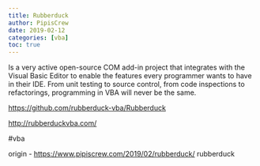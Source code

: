 ```yaml
---
title: Rubberduck
author: PipisCrew
date: 2019-02-12
categories: [vba]
toc: true
---
```


Is a very active open-source COM add-in project that integrates with the Visual Basic Editor to enable the features every programmer wants to have in their IDE. From unit testing to source control, from code inspections to refactorings, programming in VBA will never be the same.

https://github.com/rubberduck-vba/Rubberduck

http://rubberduckvba.com/

#vba

origin - https://www.pipiscrew.com/2019/02/rubberduck/ rubberduck